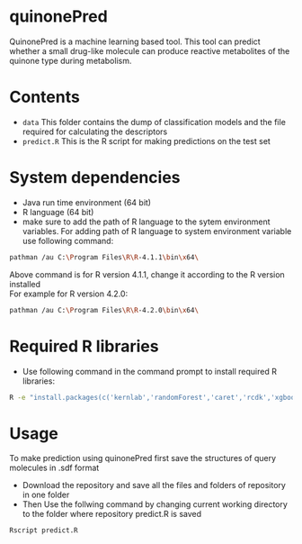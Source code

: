 # quinonePred
QuinonePred is a machine learning based tool. This tool can predict whether a small drug-like molecule can produce reactive metabolites of the quinone type during metabolism.

# Contents
* ``data`` This folder contains the dump of classification models and the file required for calculating the descriptors
* ``predict.R`` This is the R script for making predictions on the test set

# System dependencies
* Java run time environment (64 bit)
* R language (64 bit) 
* make sure to add the path of R language to the sytem environment variables.
For adding path of R language to system environment variable use following command:                        
```bash
pathman /au C:\Program Files\R\R-4.1.1\bin\x64\
```                                                                               
Above command is for R version 4.1.1, change it according to the R version installed               
For example for R version 4.2.0:                                                       
```bash
pathman /au C:\Program Files\R\R-4.2.0\bin\x64\
```

# Required R libraries
* Use following command in the command prompt to install required R libraries:                                                         
```bash
R -e "install.packages(c('kernlab','randomForest','caret','rcdk','xgboost'),repos='https://cloud.r-project.org', dependencies=TRUE")
```

# Usage
To make prediction using quinonePred first save the structures of query molecules in .sdf format

* Download the repository and save all the files and folders of repository in one folder
* Then Use the follwing command by changing current working directory to the folder where repository predict.R is saved
```bash
Rscript predict.R
```
